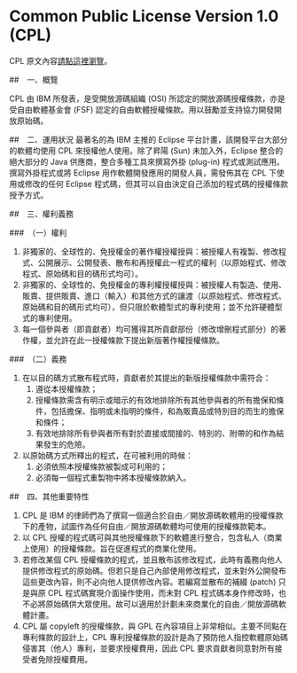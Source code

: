 # Common Public License Version 1.0 (CPL)

CPL 原文內容[請點這裡瀏覽](https://www.opensource.org/licenses/cpl1.0.php)。

##　一、概覽

CPL 由 IBM 所發表，是受開放源碼組織 (OSI) 所認定的開放源碼授權條款，亦是受自由軟體基金會 (FSF) 認定的自由軟體授權條款。用以鼓勵並支持協力開發開放原始碼。

##　二、運用狀況
最著名的為 IBM 主推的 Eclipse 平台計畫，該開發平台大部分的軟體均使用 CPL 來授權他人使用。除了昇陽 (Sun) 未加入外，Eclipse 整合的絕大部分的 Java 供應商，整合多種工具來撰寫外掛 (plug-in) 程式或測試應用。撰寫外掛程式或將 Eclipse 用作軟體開發應用的開發人員，需發佈其在 CPL 下使用或修改的任何 Eclipse 程式碼，但其可以自由決定自己添加的程式碼的授權條款授予方式。

##　三、權利義務

###　（一）權利

1. 非獨家的、全球性的、免授權金的著作權授權授與：被授權人有複製、修改程式、公開展示、公開發表、散布和再授權此一程式的權利（以原始程式、修改程式、原始碼和目的碼形式均可）。
2. 非獨家的、全球性的、免授權金的專利權授權授與：被授權人有製造、使用、販賣、提供販賣、進口（輸入）和其他方式的讓渡（以原始程式、修改程式、原始碼和目的碼形式均可），但只限於軟體型式的專利使用；並不允許硬體型式的專利使用。
3. 每一個參與者（即貢獻者）均可獲得其所貢獻部份（修改增刪程式部分）的著作權，並允許在此一授權條款下提出新版著作權授權條款。

###　（二）義務

1. 在以目的碼方式散布程式時，貢獻者於其提出的新版授權條款中需符合：
   1. 遵從本授權條款；
   2. 授權條款需含有明示或暗示的有效地排除所有其他參與者的所有擔保和條件，包括擔保、指明或未指明的條件，和為販賣品或特別目的而生的擔保和條件；
   3. 有效地排除所有參與者所有對於直接或間接的、特別的、附帶的和作為結果發生的危險。
2. 以原始碼方式所釋出的程式，在可被利用的時候：
   1. 必須依照本授權條款被製成可利用的；
   2. 必須每一個程式重製物中將本授權條款納入。

##　四、其他重要特性

1. CPL 是 IBM 的律師們為了撰寫一個適合於自由／開放源碼軟體用的授權條款下的產物，試圖作為任何自由／開放源碼軟體均可使用的授權條款範本。
2. 以 CPL 授權的程式碼可與其他授權條款下的軟體進行整合，包含私人（商業上使用）的授權條款。旨在促進程式的商業化使用。
3. 若修改某個 CPL 授權條款的程式，並且散布該修改程式，此時有義務向他人提供修改程式的原始碼。但若只是自己內部使用修改程式，並未對外公開發布這些更改內容，則不必向他人提供修改內容。若編寫並散布的補綴 (patch) 只是與原 CPL 程式碼實現介面操作使用，而未對 CPL 程式碼本身作修改時，也不必將原始碼供大眾使用。故可以適用於計劃未來商業化的自由／開放源碼軟體計畫。
4. CPL 屬 copyleft 的授權條款，與 GPL 在內容項目上非常相似。主要不同點在專利條款的設計上，CPL 專利授權條款的設計是為了預防他人指控軟體原始碼侵害其（他人）專利，並要求授權費用，因此 CPL 要求貢獻者同意對所有接受者免除授權費用。
